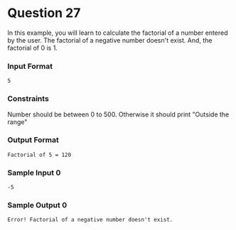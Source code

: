 # Question 27
In this example, you will learn to calculate the factorial of a number entered by the user.
The factorial of a negative number doesn't exist. And, the factorial of 0 is 1.

### Input Format
```
5
```
### Constraints

Number should be between 0 to 500. Otherwise it should print "Outside the range"

### Output Format
```
Factorial of 5 = 120
```
### Sample Input 0
```
-5
```
### Sample Output 0
```
Error! Factorial of a negative number doesn't exist.
```
